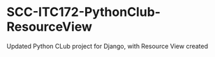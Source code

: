 # SCC-ITC172-PythonClub-ResourceView
Updated Python CLub project for Django, with Resource View created
